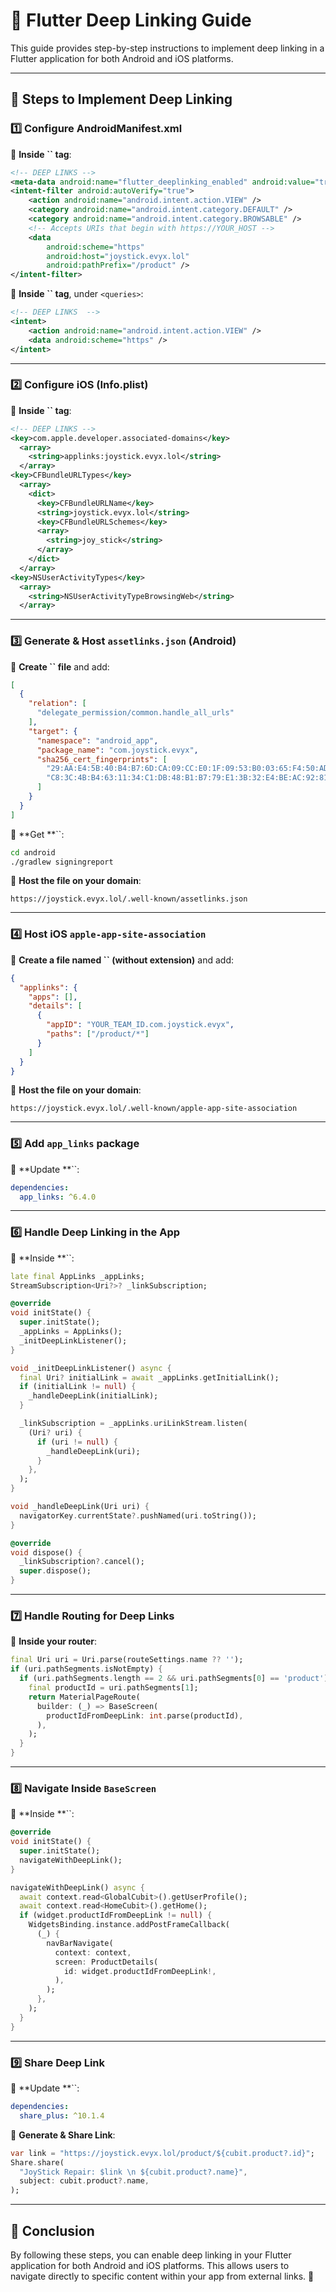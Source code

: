 # 🚀 Flutter Deep Linking Guide

This guide provides step-by-step instructions to implement deep linking in a Flutter application for both Android and iOS platforms.

---

## 📌 Steps to Implement Deep Linking

### 1️⃣ Configure AndroidManifest.xml

📍 **Inside **``** tag**:

```xml
<!-- DEEP LINKS -->
<meta-data android:name="flutter_deeplinking_enabled" android:value="true" />
<intent-filter android:autoVerify="true">
    <action android:name="android.intent.action.VIEW" />
    <category android:name="android.intent.category.DEFAULT" />
    <category android:name="android.intent.category.BROWSABLE" />
    <!-- Accepts URIs that begin with https://YOUR_HOST -->
    <data
        android:scheme="https"
        android:host="joystick.evyx.lol"
        android:pathPrefix="/product" />
</intent-filter>
```

📍 **Inside **``** tag**, under `<queries>`:

```xml
<!-- DEEP LINKS  -->
<intent>
    <action android:name="android.intent.action.VIEW" />
    <data android:scheme="https" />
</intent>
```

---

### 2️⃣ Configure iOS (Info.plist)

📍 **Inside **``** tag**:

```xml
<!-- DEEP LINKS -->
<key>com.apple.developer.associated-domains</key>
  <array>
    <string>applinks:joystick.evyx.lol</string>
  </array>
<key>CFBundleURLTypes</key>
  <array>
    <dict>
      <key>CFBundleURLName</key>
      <string>joystick.evyx.lol</string>
      <key>CFBundleURLSchemes</key>
      <array>
        <string>joy_stick</string>
      </array>
    </dict>
  </array>
<key>NSUserActivityTypes</key>
  <array>
    <string>NSUserActivityTypeBrowsingWeb</string>
  </array>
```

---

### 3️⃣ Generate & Host `assetlinks.json` (Android)

📍 **Create **``** file** and add:

```json
[
  {
    "relation": [
      "delegate_permission/common.handle_all_urls"
    ],
    "target": {
      "namespace": "android_app",
      "package_name": "com.joystick.evyx",
      "sha256_cert_fingerprints": [
        "29:AA:E4:5B:40:B4:B7:6D:CA:09:CC:E0:1F:09:53:B0:03:65:F4:50:AD:8D:64:E5:5B:75:6E:56:F0:F6:48:59",
        "C8:3C:4B:B4:63:11:34:C1:DB:48:B1:B7:79:E1:3B:32:E4:BE:AC:92:81:FD:8C:5D:86:18:80:5D:84:A1:AE:26"
      ]
    }
  }
]
```

📍 **Get **``:

```sh
cd android
./gradlew signingreport
```

📍 **Host the file on your domain**:

```
https://joystick.evyx.lol/.well-known/assetlinks.json
```

---

### 4️⃣ Host iOS `apple-app-site-association`

📍 **Create a file named **``** (without extension)** and add:

```json
{
  "applinks": {
    "apps": [],
    "details": [
      {
        "appID": "YOUR_TEAM_ID.com.joystick.evyx",
        "paths": ["/product/*"]
      }
    ]
  }
}
```

📍 **Host the file on your domain**:

```
https://joystick.evyx.lol/.well-known/apple-app-site-association
```

---

### 5️⃣ Add `app_links` package

📍 **Update **``:

```yaml
dependencies:
  app_links: ^6.4.0
```

---

### 6️⃣ Handle Deep Linking in the App

📍 **Inside **``:

```dart
late final AppLinks _appLinks;
StreamSubscription<Uri?>? _linkSubscription;

@override
void initState() {
  super.initState();
  _appLinks = AppLinks();
  _initDeepLinkListener();
}

void _initDeepLinkListener() async {
  final Uri? initialLink = await _appLinks.getInitialLink();
  if (initialLink != null) {
    _handleDeepLink(initialLink);
  }

  _linkSubscription = _appLinks.uriLinkStream.listen(
    (Uri? uri) {
      if (uri != null) {
        _handleDeepLink(uri);
      }
    },
  );
}

void _handleDeepLink(Uri uri) {
  navigatorKey.currentState?.pushNamed(uri.toString());
}

@override
void dispose() {
  _linkSubscription?.cancel();
  super.dispose();
}
```

---

### 7️⃣ Handle Routing for Deep Links

📍 **Inside your router**:

```dart
final Uri uri = Uri.parse(routeSettings.name ?? '');
if (uri.pathSegments.isNotEmpty) {
  if (uri.pathSegments.length == 2 && uri.pathSegments[0] == 'product') {
    final productId = uri.pathSegments[1];
    return MaterialPageRoute(
      builder: (_) => BaseScreen(
        productIdFromDeepLink: int.parse(productId),
      ),
    );
  }
}
```

---

### 8️⃣ Navigate Inside `BaseScreen`

📍 **Inside **``:

```dart
@override
void initState() {
  super.initState();
  navigateWithDeepLink();
}

navigateWithDeepLink() async {
  await context.read<GlobalCubit>().getUserProfile();
  await context.read<HomeCubit>().getHome();
  if (widget.productIdFromDeepLink != null) {
    WidgetsBinding.instance.addPostFrameCallback(
      (_) {
        navBarNavigate(
          context: context,
          screen: ProductDetails(
            id: widget.productIdFromDeepLink!,
          ),
        );
      },
    );
  }
}
```

---

### 9️⃣ Share Deep Link

📍 **Update **``:

```yaml
dependencies:
  share_plus: ^10.1.4
```

📍 **Generate & Share Link**:

```dart
var link = "https://joystick.evyx.lol/product/${cubit.product?.id}";
Share.share(
  "JoyStick Repair: $link \n ${cubit.product?.name}",
  subject: cubit.product?.name,
);
```

---

## 🎯 Conclusion

By following these steps, you can enable deep linking in your Flutter application for both Android and iOS platforms. This allows users to navigate directly to specific content within your app from external links. 🚀


